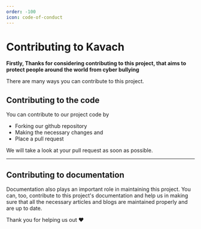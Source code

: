 ```yaml
---
order: -100
icon: code-of-conduct
---
```


# Contributing to Kavach

**Firstly, Thanks for considering contributing to this project, that aims to protect people around the world from cyber bullying**

There are many ways you can contribute to this project.

## Contributing to the code

You can contribute to our project code by

- Forking our github repository
- Making the necessary changes and
- Place a pull request

We will take a look at your pull request as soon as possible.

---

## Contributing to documentation

Documentation also plays an important role in maintaining this project. You can, too, contribute to this project's documentation and help us in making sure that all the necessary articles and blogs are maintained properly and are up to date.



Thank you for helping us out :heart:
